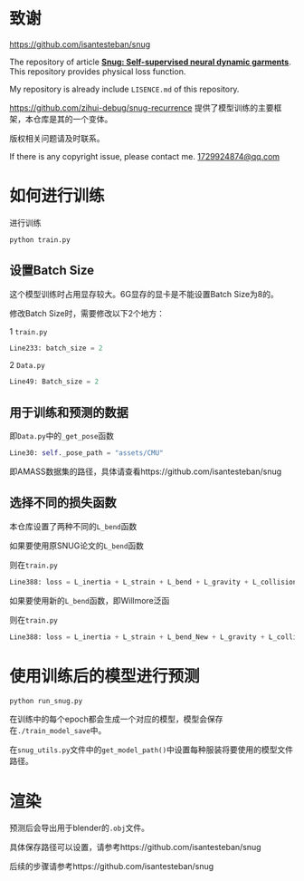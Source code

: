 # 致谢

https://github.com/isantesteban/snug 

The repository of article **[Snug: Self-supervised neural dynamic garments](http://openaccess.thecvf.com/content/CVPR2022/html/Santesteban_SNUG_Self-Supervised_Neural_Dynamic_Garments_CVPR_2022_paper.html)**. This repository provides physical loss function. 

My repository is already include `LISENCE.md` of this repository.

https://github.com/zihui-debug/snug-recurrence 提供了模型训练的主要框架，本仓库是其的一个变体。

版权相关问题请及时联系。

If there is any copyright issue, please contact me. 1729924874@qq.com

# 如何进行训练

进行训练

```sh
python train.py
```

## 设置Batch Size

这个模型训练时占用显存较大。6G显存的显卡是不能设置Batch Size为8的。

修改Batch Size时，需要修改以下2个地方：

1 `train.py`

```python
Line233: batch_size = 2
```

2 `Data.py`

```python
Line49: Batch_size = 2
```

## 用于训练和预测的数据

即`Data.py`中的`_get_pose`函数

```python
Line30: self._pose_path = "assets/CMU"
```

即AMASS数据集的路径，具体请查看https://github.com/isantesteban/snug

## 选择不同的损失函数

本仓库设置了两种不同的`L_bend`函数

如果要使用原SNUG论文的`L_bend`函数

则在`train.py`

```python
Line388: loss = L_inertia + L_strain + L_bend + L_gravity + L_collision
```

如果要使用新的`L_bend`函数，即Willmore泛函

则在`train.py`

```python
Line388: loss = L_inertia + L_strain + L_bend_New + L_gravity + L_collision
```

# 使用训练后的模型进行预测

```sh
python run_snug.py
```

在训练中的每个epoch都会生成一个对应的模型，模型会保存在`./train_model_save`中。

在`snug_utils.py`文件中的`get_model_path()`中设置每种服装将要使用的模型文件路径。

# 渲染

预测后会导出用于blender的`.obj`文件。

具体保存路径可以设置，请参考https://github.com/isantesteban/snug 

后续的步骤请参考https://github.com/isantesteban/snug 





